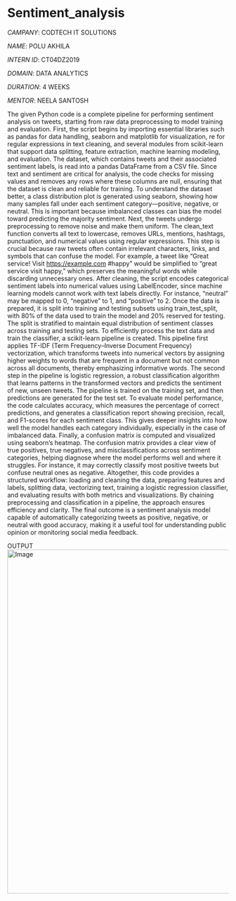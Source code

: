 # Sentiment_analysis

*CAMPANY*: CODTECH IT SOLUTIONS

*NAME*: POLU AKHILA

*INTERN ID*: CT04DZ2019

*DOMAIN*: DATA ANALYTICS

*DURATION*: 4 WEEKS

*MENTOR*: NEELA SANTOSH


The given Python code is a complete pipeline for performing sentiment analysis on tweets, starting from raw data preprocessing to model training and evaluation. First, the script begins by importing essential libraries such as pandas for data handling, seaborn and matplotlib for visualization, re for regular expressions in text cleaning, and several modules from scikit-learn that support data splitting, feature extraction, machine learning modeling, and evaluation. The dataset, which contains tweets and their associated sentiment labels, is read into a pandas DataFrame from a CSV file. Since text and sentiment are critical for analysis, the code checks for missing values and removes any rows where these columns are null, ensuring that the dataset is clean and reliable for training. To understand the dataset better, a class distribution plot is generated using seaborn, showing how many samples fall under each sentiment category—positive, negative, or neutral. This is important because imbalanced classes can bias the model toward predicting the majority sentiment. Next, the tweets undergo preprocessing to remove noise and make them uniform. The clean_text function converts all text to lowercase, removes URLs, mentions, hashtags, punctuation, and numerical values using regular expressions. This step is crucial because raw tweets often contain irrelevant characters, links, and symbols that can confuse the model. For example, a tweet like “Great service! Visit https://example.com
 #happy” would be simplified to “great service visit happy,” which preserves the meaningful words while discarding unnecessary ones. After cleaning, the script encodes categorical sentiment labels into numerical values using LabelEncoder, since machine learning models cannot work with text labels directly. For instance, “neutral” may be mapped to 0, “negative” to 1, and “positive” to 2. Once the data is prepared, it is split into training and testing subsets using train_test_split, with 80% of the data used to train the model and 20% reserved for testing. The split is stratified to maintain equal distribution of sentiment classes across training and testing sets. To efficiently process the text data and train the classifier, a scikit-learn pipeline is created. This pipeline first applies TF-IDF (Term Frequency–Inverse Document Frequency) vectorization, which transforms tweets into numerical vectors by assigning higher weights to words that are frequent in a document but not common across all documents, thereby emphasizing informative words. The second step in the pipeline is logistic regression, a robust classification algorithm that learns patterns in the transformed vectors and predicts the sentiment of new, unseen tweets. The pipeline is trained on the training set, and then predictions are generated for the test set. To evaluate model performance, the code calculates accuracy, which measures the percentage of correct predictions, and generates a classification report showing precision, recall, and F1-scores for each sentiment class. This gives deeper insights into how well the model handles each category individually, especially in the case of imbalanced data. Finally, a confusion matrix is computed and visualized using seaborn’s heatmap. The confusion matrix provides a clear view of true positives, true negatives, and misclassifications across sentiment categories, helping diagnose where the model performs well and where it struggles. For instance, it may correctly classify most positive tweets but confuse neutral ones as negative. Altogether, this code provides a structured workflow: loading and cleaning the data, preparing features and labels, splitting data, vectorizing text, training a logistic regression classifier, and evaluating results with both metrics and visualizations. By chaining preprocessing and classification in a pipeline, the approach ensures efficiency and clarity. The final outcome is a sentiment analysis model capable of automatically categorizing tweets as positive, negative, or neutral with good accuracy, making it a useful tool for understanding public opinion or monitoring social media feedback.

OUTPUT
<img width="1392" height="783" alt="Image" src="https://github.com/user-attachments/assets/cf838183-d7cf-4c7a-b868-e7fbcf494e05" />


